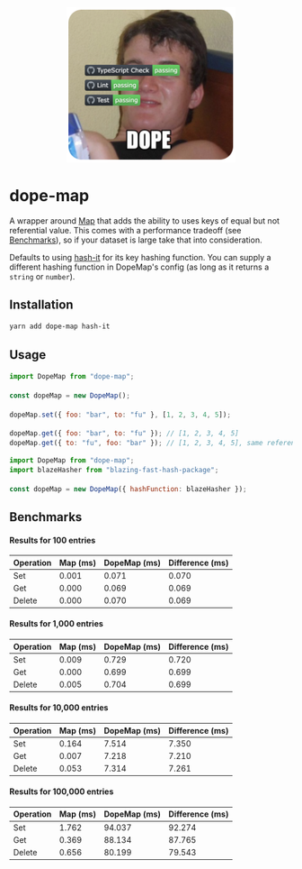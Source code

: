<div align="center">
  <a href="https://youtu.be/lgErexMUTC0?si=e5aRXD95TYwhgihG">
    <img alt="dope" width=300 src="dope-badges.png">
  </a>
</div>

# dope-map

A wrapper around [Map](https://developer.mozilla.org/en-US/docs/Web/JavaScript/Reference/Global_Objects/Map) that adds the ability to uses keys of equal but not referential value. This comes with a performance tradeoff (see [Benchmarks](#benchmarks)), so if your dataset is large take that into consideration.

Defaults to using [hash-it](https://github.com/planttheidea/hash-it) for its key hashing function. You can supply a different hashing function in DopeMap's config (as long as it returns a `string` or `number`).

## Installation

```bash
yarn add dope-map hash-it
```

## Usage

```javascript
import DopeMap from "dope-map";

const dopeMap = new DopeMap();

dopeMap.set({ foo: "bar", to: "fu" }, [1, 2, 3, 4, 5]);

dopeMap.get({ foo: "bar", to: "fu" }); // [1, 2, 3, 4, 5]
dopeMap.get({ to: "fu", foo: "bar" }); // [1, 2, 3, 4, 5], same reference
```

```javascript
import DopeMap from "dope-map";
import blazeHasher from "blazing-fast-hash-package";

const dopeMap = new DopeMap({ hashFunction: blazeHasher });
```

## Benchmarks

<!-- BENCHMARK RESULTS START -->
#### Results for 100 entries
| Operation |  Map (ms) | DopeMap (ms) | Difference (ms) |
|-----------|-----------------|--------------|-----------------|
| Set       | 0.001      | 0.071     | 0.070          |
| Get       | 0.000      | 0.069     | 0.069          |
| Delete    | 0.000      | 0.070     | 0.069          |

#### Results for 1,000 entries
| Operation |  Map (ms) | DopeMap (ms) | Difference (ms) |
|-----------|-----------------|--------------|-----------------|
| Set       | 0.009      | 0.729     | 0.720          |
| Get       | 0.000      | 0.699     | 0.699          |
| Delete    | 0.005      | 0.704     | 0.699          |

#### Results for 10,000 entries
| Operation |  Map (ms) | DopeMap (ms) | Difference (ms) |
|-----------|-----------------|--------------|-----------------|
| Set       | 0.164      | 7.514     | 7.350          |
| Get       | 0.007      | 7.218     | 7.210          |
| Delete    | 0.053      | 7.314     | 7.261          |

#### Results for 100,000 entries
| Operation |  Map (ms) | DopeMap (ms) | Difference (ms) |
|-----------|-----------------|--------------|-----------------|
| Set       | 1.762      | 94.037     | 92.274          |
| Get       | 0.369      | 88.134     | 87.765          |
| Delete    | 0.656      | 80.199     | 79.543          |

<!-- BENCHMARK RESULTS END -->
